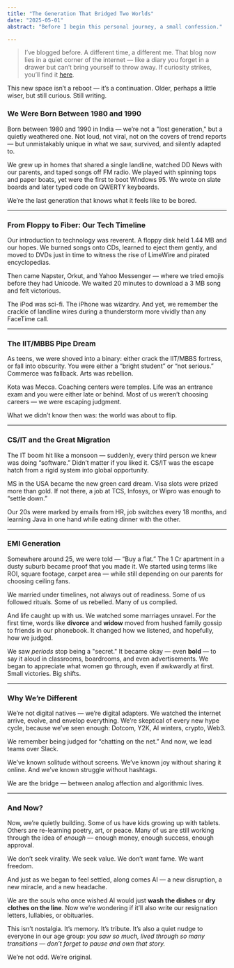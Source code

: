 ```yaml
---
title: "The Generation That Bridged Two Worlds"
date: "2025-05-01"
abstract: "Before I begin this personal journey, a small confession."

---
```

> I’ve blogged before. A different time, a different me. That blog now lies in a quiet corner of the internet — like a diary you forget in a drawer but can’t bring yourself to throw away. If curiosity strikes, you’ll find it [here](https://madhukarmoogala.blogspot.com).

This new space isn’t a reboot — it’s a continuation. Older, perhaps a little wiser, but still curious. Still writing.

### We Were Born Between 1980 and 1990

Born between 1980 and 1990 in India — we’re not a "lost generation," but a quietly weathered one. Not loud, not viral, not on the covers of trend reports — but unmistakably unique in what we saw, survived, and silently adapted to.

We grew up in homes that shared a single landline, watched DD News with our parents, and taped songs off FM radio. We played with spinning tops and paper boats, yet were the first to boot Windows 95. We wrote on slate boards and later typed code on QWERTY keyboards.

We’re the last generation that knows what it feels like to be bored.

---

### From Floppy to Fiber: Our Tech Timeline

Our introduction to technology was reverent. A floppy disk held 1.44 MB and our hopes. We burned songs onto CDs, learned to eject them gently, and moved to DVDs just in time to witness the rise of LimeWire and pirated encyclopedias.

Then came Napster, Orkut, and Yahoo Messenger — where we tried emojis before they had Unicode. We waited 20 minutes to download a 3 MB song and felt victorious.

The iPod was sci-fi. The iPhone was wizardry. And yet, we remember the crackle of landline wires during a thunderstorm more vividly than any FaceTime call.

---

### The IIT/MBBS Pipe Dream

As teens, we were shoved into a binary: either crack the IIT/MBBS fortress, or fall into obscurity. You were either a “bright student” or “not serious.” Commerce was fallback. Arts was rebellion.

Kota was Mecca. Coaching centers were temples. Life was an entrance exam and you were either late or behind. Most of us weren’t choosing careers — we were escaping judgment.

What we didn’t know then was: the world was about to flip.

---

### CS/IT and the Great Migration

The IT boom hit like a monsoon — suddenly, every third person we knew was doing “software.” Didn’t matter if you liked it. CS/IT was the escape hatch from a rigid system into global opportunity.

MS in the USA became the new green card dream. Visa slots were prized more than gold. If not there, a job at TCS, Infosys, or Wipro was enough to “settle down.”

Our 20s were marked by emails from HR, job switches every 18 months, and learning Java in one hand while eating dinner with the other.

---

### EMI Generation

Somewhere around 25, we were told — “Buy a flat.” The 1 Cr apartment in a dusty suburb became proof that you made it. We started using terms like ROI, square footage, carpet area — while still depending on our parents for choosing ceiling fans.

We married under timelines, not always out of readiness. Some of us followed rituals. Some of us rebelled. Many of us complied.

And life caught up with us. We watched some marriages unravel. For the first time, words like **divorce** and **widow** moved from hushed family gossip to friends in our phonebook. It changed how we listened, and hopefully, how we judged.

We saw *periods* stop being a "secret." It became okay — even **bold** — to say it aloud in classrooms, boardrooms, and even advertisements. We began to appreciate what women go through, even if awkwardly at first. Small victories. Big shifts.

---

### Why We’re Different

We’re not digital natives — we’re digital adapters. We watched the internet arrive, evolve, and envelop everything. We’re skeptical of every new hype cycle, because we’ve seen enough: Dotcom, Y2K, AI winters, crypto, Web3.

We remember being judged for “chatting on the net.” And now, we lead teams over Slack.

We’ve known solitude without screens. We’ve known joy without sharing it online. And we’ve known struggle without hashtags.

We are the bridge — between analog affection and algorithmic lives.

---

### And Now?

Now, we’re quietly building. Some of us have kids growing up with tablets. Others are re-learning poetry, art, or peace. Many of us are still working through the idea of *enough* — enough money, enough success, enough approval.

We don’t seek virality. We seek value. We don’t want fame. We want freedom.

And just as we began to feel settled, along comes AI — a new disruption, a new miracle, and a new headache.

We are the souls who once wished AI would just **wash the dishes** or **dry clothes on the line**. Now we’re wondering if it’ll also write our resignation letters, lullabies, or obituaries.

This isn’t nostalgia. It’s memory. It’s tribute. It’s also a quiet nudge to everyone in our age group: *you saw so much, lived through so many transitions — don’t forget to pause and own that story.*

We’re not odd. We’re original.

